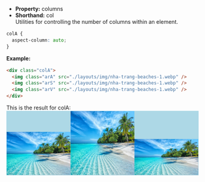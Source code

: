 - **Property:** columns
- **Shorthand:** col  
  Utilities for controlling the number of columns within an element.

```css
colA {
  aspect-column: auto;
}
```

**Example:**

```html
<div class="colA">
  <img class="arA" src="./layouts/img/nha-trang-beaches-1.webp" />
  <img class="arS" src="./layouts/img/nha-trang-beaches-1.webp" />
  <img class="arV" src="./layouts/img/nha-trang-beaches-1.webp" />
</div>
```

This is the result for colA:
![colA](./img/col_colA.png)
